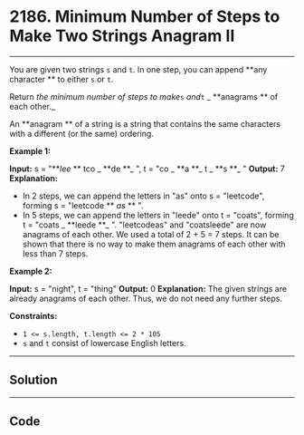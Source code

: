 # 2186. Minimum Number of Steps to Make Two Strings Anagram II

---

You are given two strings `s` and `t`. In one step, you can append **any character ** to either `s` or `t`.

Return _the minimum number of steps to make_`s` _and_`t` _ **anagrams ** of each other._

An **anagram ** of a string is a string that contains the same characters with a different (or the same) ordering.

 

**Example 1:**


**Input:** s = "**_lee_ ** tco _ **de **_ ", t = "co _ **a **_ t _ **s **_ "
**Output:** 7
**Explanation:** 
- In 2 steps, we can append the letters in "as" onto s = "leetcode", forming s = "leetcode ** _as_ ** ".
- In 5 steps, we can append the letters in "leede" onto t = "coats", forming t = "coats _ **leede **_ ".
"leetcodeas" and "coatsleede" are now anagrams of each other.
We used a total of 2 + 5 = 7 steps.
It can be shown that there is no way to make them anagrams of each other with less than 7 steps.


**Example 2:**


**Input:** s = "night", t = "thing"
**Output:** 0
**Explanation:** The given strings are already anagrams of each other. Thus, we do not need any further steps.


 

**Constraints:**

  * `1 <= s.length, t.length <= 2 * 105`
  * `s` and `t` consist of lowercase English letters.

---

## Solution



---

## Code
```python


```